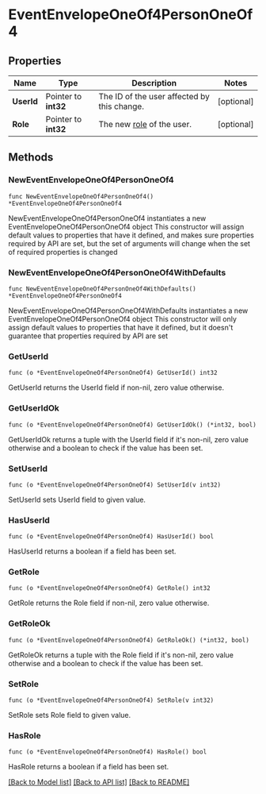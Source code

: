 # EventEnvelopeOneOf4PersonOneOf4

## Properties

Name | Type | Description | Notes
------------ | ------------- | ------------- | -------------
**UserId** | Pointer to **int32** | The ID of the user affected by this change.  | [optional] 
**Role** | Pointer to **int32** | The new [role](/api/roles-and-permissions) of the user.  | [optional] 

## Methods

### NewEventEnvelopeOneOf4PersonOneOf4

`func NewEventEnvelopeOneOf4PersonOneOf4() *EventEnvelopeOneOf4PersonOneOf4`

NewEventEnvelopeOneOf4PersonOneOf4 instantiates a new EventEnvelopeOneOf4PersonOneOf4 object
This constructor will assign default values to properties that have it defined,
and makes sure properties required by API are set, but the set of arguments
will change when the set of required properties is changed

### NewEventEnvelopeOneOf4PersonOneOf4WithDefaults

`func NewEventEnvelopeOneOf4PersonOneOf4WithDefaults() *EventEnvelopeOneOf4PersonOneOf4`

NewEventEnvelopeOneOf4PersonOneOf4WithDefaults instantiates a new EventEnvelopeOneOf4PersonOneOf4 object
This constructor will only assign default values to properties that have it defined,
but it doesn't guarantee that properties required by API are set

### GetUserId

`func (o *EventEnvelopeOneOf4PersonOneOf4) GetUserId() int32`

GetUserId returns the UserId field if non-nil, zero value otherwise.

### GetUserIdOk

`func (o *EventEnvelopeOneOf4PersonOneOf4) GetUserIdOk() (*int32, bool)`

GetUserIdOk returns a tuple with the UserId field if it's non-nil, zero value otherwise
and a boolean to check if the value has been set.

### SetUserId

`func (o *EventEnvelopeOneOf4PersonOneOf4) SetUserId(v int32)`

SetUserId sets UserId field to given value.

### HasUserId

`func (o *EventEnvelopeOneOf4PersonOneOf4) HasUserId() bool`

HasUserId returns a boolean if a field has been set.

### GetRole

`func (o *EventEnvelopeOneOf4PersonOneOf4) GetRole() int32`

GetRole returns the Role field if non-nil, zero value otherwise.

### GetRoleOk

`func (o *EventEnvelopeOneOf4PersonOneOf4) GetRoleOk() (*int32, bool)`

GetRoleOk returns a tuple with the Role field if it's non-nil, zero value otherwise
and a boolean to check if the value has been set.

### SetRole

`func (o *EventEnvelopeOneOf4PersonOneOf4) SetRole(v int32)`

SetRole sets Role field to given value.

### HasRole

`func (o *EventEnvelopeOneOf4PersonOneOf4) HasRole() bool`

HasRole returns a boolean if a field has been set.


[[Back to Model list]](../README.md#documentation-for-models) [[Back to API list]](../README.md#documentation-for-api-endpoints) [[Back to README]](../README.md)


